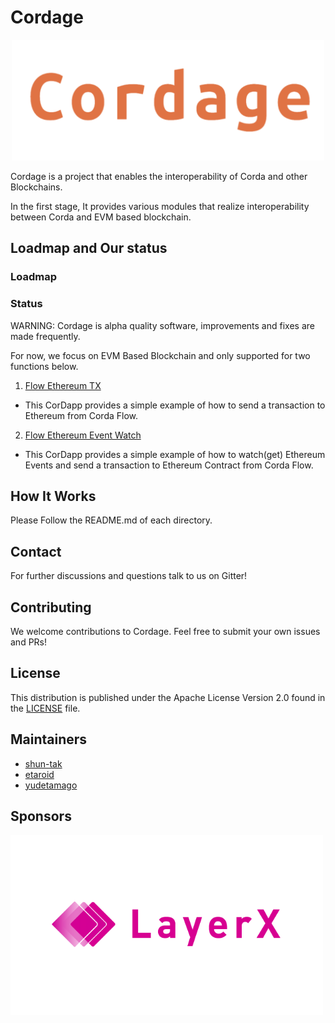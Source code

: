 # Cordage

<p align="center">
  <img src="./docs/images/logo.png" alt="Cordage" width="500">
</p>

Cordage is a project that enables the interoperability of Corda and other Blockchains.

In the first stage, It provides various modules that realize interoperability between Corda and EVM based blockchain.

## Loadmap and Our status

### Loadmap


### Status
WARNING: Cordage is alpha quality software, improvements and fixes are made frequently.

For now, we focus on EVM Based Blockchain and only supported for two functions below.

1. [Flow Ethereum TX](./flow-ethereum-tx)
- This CorDapp provides a simple example of how to send a transaction to Ethereum from Corda Flow.

2. [Flow Ethereum Event Watch](./flow-ethereum-event-watch)
- This CorDapp provides a simple example of how to watch(get) Ethereum Events and send a transaction to Ethereum Contract from Corda Flow.




## How It Works

Please Follow the README.md of each directory.

## Contact
For further discussions and questions talk to us on Gitter!

## Contributing
We welcome contributions to Cordage.
Feel free to submit your own issues and PRs!

## License
This distribution is published under the Apache License Version 2.0 found in the [LICENSE](./LICENSE) file.

## Maintainers

- [shun-tak](https://github.com/shun-tak)
- [etaroid](https://github.com/etaroid)
- [yudetamago](https://github.com/yudetamago)

## Sponsors
<img src="./docs/images/layerx.png" alt="LayerX" width="500"><br />
